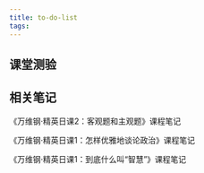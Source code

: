 ```yaml
---
title: to-do-list
tags:
---
```


## 课堂测验

## 相关笔记

《万维钢·精英日课2：客观题和主观题》课程笔记

  《万维钢·精英日课1：怎样优雅地谈论政治》课程笔记

  《万维钢·精英日课1：到底什么叫“智慧”》课程笔记
